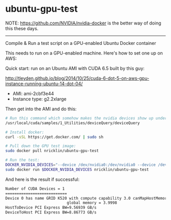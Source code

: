 ubuntu-gpu-test
===============

NOTE:  https://github.com/NVIDIA/nvidia-docker is the better way of doing this these days.

---------

Compile &amp; Run a test script on a GPU-enabled Ubuntu Docker container

This needs to run on a GPU-enabled machine.  Here's how to set one up on AWS:

Quick start: run on an Ubuntu AMI with CUDA 6.5 built by this guy:

http://tleyden.github.io/blog/2014/10/25/cuda-6-dot-5-on-aws-gpu-instance-running-ubuntu-14-dot-04/

*  AMI:  ami-2cbf3e44
*  Instance type: g2.2xlarge

Then get into the AMI and do this:
```bash
# Run this command which somehow makes the nvidia devices show up under /dev/:
/usr/local/cuda/samples/1_Utilities/deviceQuery/deviceQuery

# Install docker:
curl -sSL https://get.docker.com/ | sudo sh

# Pull down the GPU test image:
sudo docker pull nricklin/ubuntu-gpu-test

# Run the test:
DOCKER_NVIDIA_DEVICES="--device /dev/nvidia0:/dev/nvidia0 --device /dev/nvidiactl:/dev/nvidiactl --device /dev/nvidia-uvm:/dev/nvidia-uvm"
sudo docker run $DOCKER_NVIDIA_DEVICES nricklin/ubuntu-gpu-test
```

And here is the result if successful:
```bash
Number of CUDA Devices = 1
===========================
Device 0 has name GRID K520 with compute capability 3.0 canMapHostMemory=1
                           global memory = 3.9998
HostToDevice PCI Express BW=9.56939 GB/s
DeviceToHost PCI Express BW=8.86773 GB/s
```
